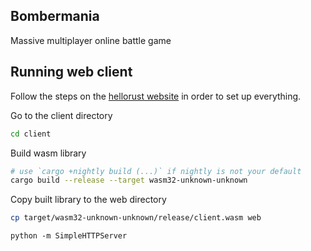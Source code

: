 Bombermania
-----------
Massive multiplayer online battle game


## Running web client

Follow the steps on the [hellorust website](https://www.hellorust.com/setup/wasm-target/)
in order to set up everything.


Go to the client directory

```bash
cd client
```

Build wasm library
```bash
# use `cargo +nightly build (...)` if nightly is not your default
cargo build --release --target wasm32-unknown-unknown
```

Copy built library to the web directory
```bash
cp target/wasm32-unknown-unknown/release/client.wasm web
```


```
python -m SimpleHTTPServer
```
